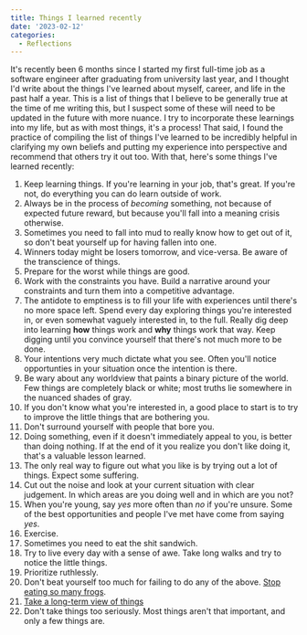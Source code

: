 ```yaml
---
title: Things I learned recently
date: '2023-02-12'
categories:
  - Reflections
---
```


It's recently been 6 months since I started my first full-time job as a software engineer after graduating from university last year, and I thought I'd write about the things I've learned about myself, career, and life in the past half a year. This is a list of things that I believe to be generally true at the time of me writing this, but I suspect some of these will need to be updated in the future with more nuance. I try to incorporate these learnings into my life, but as with most things, it's a process! That said, I found the practice of compiling the list of things I've learned to be incredibly helpful in clarifying my own beliefs and putting my experience into perspective and recommend that others try it out too. With that, here's some things I've learned recently:

1. Keep learning things. If you're learning in your job, that's great. If you're not, do everything you can do learn outside of work.
2. Always be in the process of *becoming* something, not because of expected future reward, but because you'll fall into a meaning crisis otherwise.
3. Sometimes you need to fall into mud to really know how to get out of it, so don't beat yourself up for having fallen into one.
4. Winners today might be losers tomorrow, and vice-versa. Be aware of the transcience of things. 
5. Prepare for the worst while things are good.
6. Work with the constraints you have. Build a narrative around your constraints and turn them into a competitive advantage.
7. The antidote to emptiness is to fill your life with experiences until there's no more space left. Spend every day exploring things you're interested in, or even somewhat vaguely interested in, to the full. Really dig deep into learning **how** things work and **why** things work that way. Keep digging until you convince yourself that there's not much more to be done. 
8. Your intentions very much dictate what you see. Often you'll notice opportunties in your situation once the intention is there.
9. Be wary about any worldview that paints a binary picture of the world. Few things are completely black or white; most truths lie somewhere in the nuanced shades of gray.
10. If you don't know what you're interested in, a good place to start is to try to improve the little things that are bothering you. 
11. Don't surround yourself with people that bore you.
12. Doing something, even if it doesn't immediately appeal to you, is better than doing nothing. If at the end of it you realize you don't like doing it, that's a valuable lesson learned. 
13. The only real way to figure out what you like is by trying out a lot of things. Expect some suffering.
14. Cut out the noise and look at your current situation with clear judgement. In which areas are you doing well and in which are you not? 
15. When you're young, say *yes* more often than *no* if you're unsure. Some of the best opportunities and people I've met have come from saying *yes*.
16. Exercise.
17. Sometimes you need to eat the shit sandwich.
18. Try to live every day with a sense of awe. Take long walks and try to notice the little things.
19. Prioritize ruthlessly.
20. Don't beat yourself too much for failing to do any of the above. [Stop eating so many frogs](https://experimentalhistory.substack.com/p/excuse-me-but-why-are-you-eating).
21. [Take a long-term view of things](https://norvig.com/21-days.html)
22. Don't take things too seriously. Most things aren't that important, and only a few things are.
